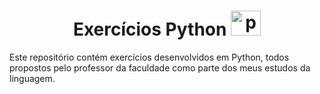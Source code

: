 <div align="center"> 
  <h1 align="center" > 
    Exercícios Python <img width="48" height="40" src="https://img.icons8.com/color/60/python--v1.png" alt="python--v1"/>
  </h1> 
</div>

Este repositório contém exercícios desenvolvidos em Python, todos propostos pelo professor da faculdade como parte dos meus estudos da linguagem.

<!-- ## Table of Contents <img width="48" height="40" src="https://img.icons8.com/color/60/python--v1.png" alt="python--v1"/> -->



<!-- 1. [Basic Sequences](sequencias_basicas/) -->
<!-- 2. [Basic Conditions](basics_conditions/) -->
